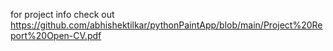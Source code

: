for project info check out https://github.com/abhishektilkar/pythonPaintApp/blob/main/Project%20Report%20Open-CV.pdf
